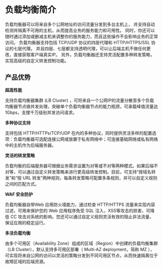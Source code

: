 ---
---

# 负载均衡简介

负载均衡器可以将来自多个公网地址的访问流量分发到多台主机上， 并支持自动检测并隔离不可用的主机，从而提高业务的服务能力和可用性。 同时，你还可以随时通过添加或删减主机来调整你的服务能力，而且这些操作不会影响业务的正常访问。
负载均衡器支持包括 TCP/UDP 协议的四层代理和 HTTP/HTTPS/SSL 协议的七层代理。
并且四层、七层都支持透明代理，可以让后端主机不做任何更改，直接获取客户端真实IP。
另外，负载均衡器还支持灵活配置多种转发策略，实现高级的自定义转发控制功能。

## 产品优势

**超高性能**

支持负载均衡器集群 (LB Cluster) ，可将来自一个公网IP的流量分散至多个负载均衡器节点做并发处理，突破单个负载均衡器节点的能力瓶颈，可承载峰值流量达1Gbps，支撑千万级别并发访问请求。

**多种协议支持**

支持包括 HTTP/HTTPs/TCP/UDP 在内的多种协议，同时提供灵活多样的配置选项：负载均衡器可选配连接公网或放置于私有网络中；可连接基础网络或私有网络中的主机作为后端服务器。

**灵活的转发策略**

负载均衡的后端服务器可根据业务需求设置为对等或不对等两种模式。如果后端不对等，可以通过自定义转发策略来进行更高级转发控制。目前，可支持“按域名转发”和“按 URL 转发”两种规则，每条转发策略可配置多条规则，并可以自定义规则之间的匹配方式。

**WAF 安全防护**

负载均衡器自带Web 应用防火墙能力，通过检查 HTTP/HTTPS 流量来实现内容过滤，可用来保护您的 Web 应用程序免受 SQL 注入，XSS等攻击的损害，可降低 CC 攻击对系统的影响。您还可以通过自定义规则灵活有效的阻止非法流量，保证应用的稳定运行。

**多活负载均衡**

由多个可用区（Availability Zone）组成的区域（Region）中创建的负载均衡集群（LB Cluster），默认支持多可用区部署（ Multi-AZ deployment，简称 MZ ），可实现将来自公网的访问以灵活的策略分发到不同可用区节点，从而快速隔离位于故障区域的后端资源。
